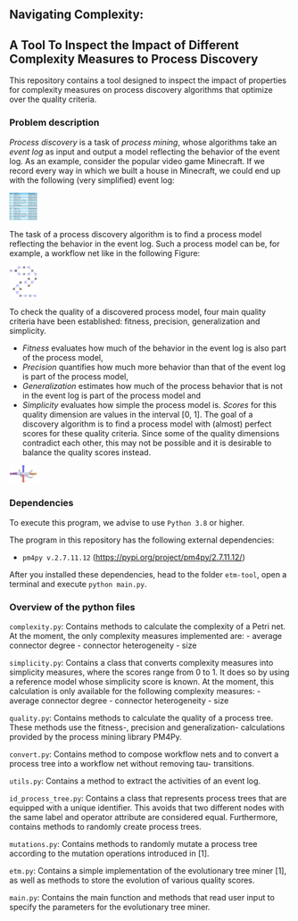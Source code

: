## Navigating Complexity:
## A Tool To Inspect the Impact of Different Complexity Measures to Process Discovery
This repository contains a tool designed to inspect the impact of properties for complexity measures on process discovery algorithms that optimize over the quality criteria. 


### Problem description
_Process discovery_ is a task of _process mining_, whose algorithms take an _event log_ as input and output a model reflecting the behavior of the event log.
As an example, consider the popular video game Minecraft. 
If we record every way in which we built a house in Minecraft, we could end up with the following (very simplified) event log:

<img src="./readme-images/event-log.png" alt="an exemplary event log" width="50"/>

The task of a process discovery algorithm is to find a process model reflecting the behavior in the event log. 
Such a process model can be, for example, a workflow net like in the following Figure:

<img src="./readme-images/process-model.png" alt="a process model for the event log" width="50"/>

To check the quality of a discovered process model, four main quality criteria have been established: fitness, precision, generalization and simplicity.
- *Fitness* evaluates how much of the behavior in the event log is also part of the process model,
- *Precision* quantifies how much more behavior than that of the event log is part of the process model, 
- *Generalization* estimates how much of the process behavior that is not in the event log is part of the process model and 
- *Simplicity* evaluates how simple the process model is.
_Scores_ for this quality dimension are values in the interval [0, 1]. 
The goal of a discovery algorithm is to find a process model with (almost) perfect scores for these quality criteria.
Since some of the quality dimensions contradict each other, this may not be possible and it is desirable to balance the quality scores instead.

<img src="./readme-images/quality-dimensions.png" alt="the four quality dimensions" width="50"/>

### Dependencies
To execute this program, we advise to use `Python 3.8` or higher.

The program in this repository has the following external dependencies: 
- `pm4py v.2.7.11.12` (https://pypi.org/project/pm4py/2.7.11.12/)

After you installed these dependencies, head to the folder `etm-tool`, open a terminal and execute `python main.py`. 

### Overview of the python files
`complexity.py`:
	Contains methods to calculate the complexity of a Petri net.
	At the moment, the only complexity measures implemented are:
	- average connector degree 
	- connector heterogeneity
	- size

`simplicity.py`:
	Contains a class that converts complexity measures into 
	simplicity measures, where the scores range from 0 to 1.
	It does so by using a reference model whose simplicity 
	score is known. At the moment, this calculation is only 
	available for the following complexity measures:
	- average connector degree
	- connector heterogeneity
	- size
	
`quality.py`:
	Contains methods to calculate the quality of a process tree. 
	These methods use the fitness-, precision and generalization-
	calculations provided by the process mining library PM4Py.

`convert.py`:
	Contains method to compose workflow nets and to convert 
	a process tree into a workflow net without removing tau-
	transitions.
	
`utils.py`:
	Contains a method to extract the activities of an event log.

`id_process_tree.py`:
	Contains a class that represents process trees that are equipped 
	with a unique identifier. This avoids that two different nodes 
	with the same label and operator attribute are considered equal. 
	Furthermore, contains methods to randomly create process trees.

`mutations.py`:
	Contains methods to randomly mutate a process tree according to 
	the mutation operations introduced in [1].
	
`etm.py`:
	Contains a simple implementation of the evolutionary tree miner [1], 
	as well as methods to store the evolution of various quality scores.

`main.py`:
	Contains the main function and methods that read user input to 
	specify the parameters for the evolutionary tree miner.
